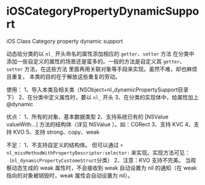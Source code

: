 # iOSCategoryPropertyDynamicSupport
iOS Class Category property dynamic support

动态给分类的以 `nl_` 开头命名的属性添加相应的 `getter`、`setter` 方法
在分类中添加一些自定义的属性的场景还是蛮多的。一般的方法是自定义其 `getter`、`setter` 方法，在这些方法
里面再用关联对象等手段来实现。虽然不难，却也麻烦且重复。
本类的目的在于解放这些重复的劳动。

   使用：
      1、导入本类及相关类（NSObject+nl_dynamicPropertySupport目录下）
      2、在分类中定义属性时，要以 `nl_` 开头
      3、在分类的实现体中，给属性加上 @dynamic

   优点：
      1、所有的对象、基本数据类型
      2、支持系统已有的 [NSValue valueWith...] 方法的结构体（详见 NSValue ）。如：CGRect
      3、支持 KVC
      4、支持 KVO
      5、支持 strong、copy、weak

   不足：
      1、不支持自定义的结构体。
         但可以通过 `+ nl_missMethodWithPropertyDescriptor:selector:` 来实现。实现方法可见：（`nl_dynamicPropertyCustomeStruct`分类）
      2、注意：KVO 支持不完美。
         当观察动态生成的 weak 属性时，不会接收到 weak 自动设置为 nil 的通知（在 weak 指向的对象被销毁时，weak 属性会自动设置为 nil）。

